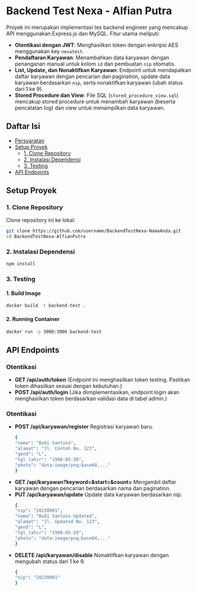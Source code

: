 # Backend Test Nexa - Alfian Putra

Proyek ini merupakan implementasi tes backend engineer yang mencakup API menggunakan Express.js dan MySQL. Fitur utama meliputi:

- **Otentikasi dengan JWT**: Menghasilkan token dengan enkripsi AES menggunakan key `nexatest`.
- **Pendaftaran Karyawan**: Menambahkan data karyawan dengan penanganan manual untuk kolom `id` dan pembuatan `nip` otomatis.
- **List, Update, dan Nonaktifkan Karyawan**: Endpoint untuk mendapatkan daftar karyawan dengan pencarian dan pagination, update data karyawan berdasarkan `nip`, serta nonaktifkan karyawan (ubah status dari 1 ke 9).
- **Stored Procedure dan View**: File SQL (`stored_procedure_view.sql`) mencakup stored procedure untuk menambah karyawan (beserta pencatatan log) dan view untuk menampilkan data karyawan.

## Daftar Isi

- [Persyaratan](#persyaratan)
- [Setup Proyek](#setup-proyek)
  - [1. Clone Repository](#1-clone-repository)
  - [2. Instalasi Dependensi](#2-instalasi-dependensi)
  - [3. Testing](#3-menjalankan-aplikasi-dengan-docker)
- [API Endpoints](#api-endpoints)

## Setup Proyek

### 1. Clone Repository

Clone repository ini ke lokal:
```bash
git clone https://github.com/username/BackendTestNexa-NamaAnda.git
cd BackendTestNexa-AlfianPutra
```

### 2. Instalasi Dependensi
```bash
npm install
```

### 3. Testing
#### 1. Build Image
```bash
docker build -t backend-test .
```
#### 2. Running Container
```bash
docker run -p 3000:3000 backend-test
```

## API Endpoints
### Otentikasi
- **GET /api/auth/token**
  (Endpoint ini menghasilkan token testing. Pastikan token dihasilkan sesuai dengan kebutuhan.)
- **POST /api/auth/login**
  (Jika diimplementasikan, endpoint login akan menghasilkan token berdasarkan validasi data di tabel admin.)

### Otentikasi
- **POST /api/karyawan/register**
  Registrasi karyawan baru.
  ```bash
  {
  "nama": "Budi Santoso",
  "alamat": "Jl. Contoh No. 123",
  "gend": "L",
  "tgl_lahir": "1990-05-20",
  "photo": "data:image/png;base64,..."
  }
  ```
- **GET /api/karyawan?keyword=&start=&count=**
  Mengambil daftar karyawan dengan pencarian berdasarkan nama dan pagination.
- **PUT /api/karyawan/update**
  Update data karyawan berdasarkan nip.
  ```bash
  {
  "nip": "20230001",
  "nama": "Budi Santoso Updated",
  "alamat": "Jl. Updated No. 123",
  "gend": "L",
  "tgl_lahir": "1990-05-20",
  "photo": "data:image/png;base64,..."
  }
  ```
- **DELETE /api/karyawan/disable**
  Nonaktifkan karyawan dengan mengubah status dari 1 ke 9.
  ```bash
  {
  "nip": "20230001"
  }
  ```
